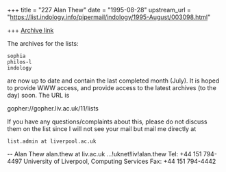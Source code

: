 +++
title = "227 Alan Thew"
date = "1995-08-28"
upstream_url = "https://list.indology.info/pipermail/indology/1995-August/003098.html"

+++
[Archive link](https://list.indology.info/pipermail/indology/1995-August/003098.html)

The archives for the lists:

	sophia
	philos-l
	indology

are now up to date and contain the last completed month (July). It is 
hoped to provide WWW access, and provide access to the latest 
archives (to the day) soon. The URL is

gopher://gopher.liv.ac.uk/11/lists

If you have any questions/complaints about this, please do not discuss
them on the list since I will not see your mail but mail me directly at

	list.admin at liverpool.ac.uk


--
Alan Thew
alan.thew at liv.ac.uk   ...!uknet!liv!alan.thew   Tel: +44 151 794-4497
University of Liverpool, Computing Services     Fax: +44 151 794-4442






